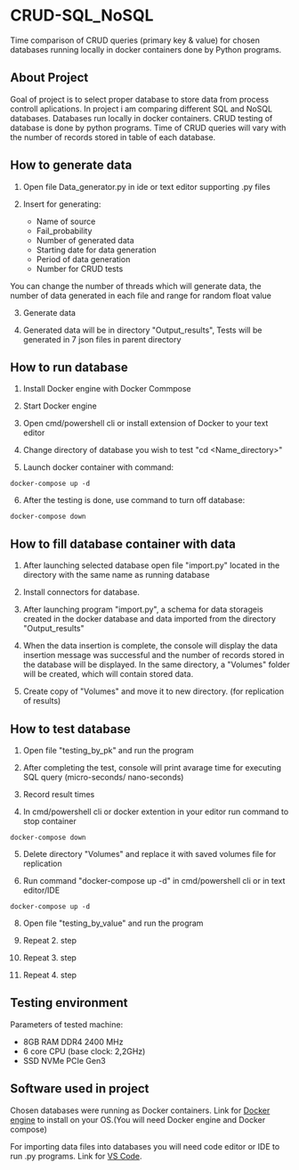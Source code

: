 # CRUD-SQL_NoSQL

Time comparison of CRUD queries (primary key & value) for chosen databases running locally in docker containers done by Python programs.


## About Project

Goal of project is to select proper database to store data from process controll aplications. In project i am comparing different SQL and NoSQL databases. Databases run locally in docker containers. CRUD testing of database is done by python programs. Time of CRUD queries will vary with the number of records stored in table of each database. 


## How to generate data

1. Open file Data_generator.py in ide or text editor supporting .py files

2. Insert for generating:
   
   - Name of source
   - Fail_probability
   - Number of generated data
   - Starting date for data generation
   - Period of data generation
   - Number for CRUD tests

  You can change the number of threads which will generate data, the number of data generated in each file and range for random float value

3. Generate data

4. Generated data will be in directory "Output_results",
   Tests will be generated in 7 json files in parent directory


## How to run database

1. Install Docker engine with Docker Commpose

2. Start Docker engine

3. Open cmd/powershell cli or install extension of Docker to your text editor

4. Change directory of database you wish to test "cd <Name_directory>"

5. Launch docker container with command:
```
docker-compose up -d
```

6. After the testing is done, use command to turn off database:
```
docker-compose down
```


## How to fill database container with data

1. After launching selected database open file "import.py" located in the directory with the same name as running database

2. Install connectors for database.

3. After launching program "import.py", a schema for data storageis created in the docker database and data imported from the directory "Output_results" 

4. When the data insertion is complete, the console will display the data insertion message was successful and the number of records stored in the database will be displayed.
   In the same directory, a "Volumes" folder will be created, which will contain stored data.

5. Create copy of "Volumes" and move it to new directory. (for replication of results)


## How to test database

1. Open file "testing_by_pk" and run the program

2. After completing the test, console will print avarage time for executing SQL query (micro-seconds/ nano-seconds)

3. Record result times

4. In cmd/powershell cli or docker extention in your editor run command to stop container
```
docker-compose down
```

5. Delete directory "Volumes" and replace it with saved volumes file for replication

6. Run command "docker-compose up -d" in cmd/powershell cli or in text editor/IDE
```
docker-compose up -d
```
8. Open file "testing_by_value" and run the program

9. Repeat 2. step

10. Repeat 3. step

11. Repeat 4. step


## Testing environment

Parameters of tested machine:

   - 8GB RAM DDR4 2400 MHz
   - 6 core CPU (base clock: 2,2GHz)
   - SSD NVMe PCIe Gen3


## Software used in project

Chosen databases were running as Docker containers. Link for [Docker engine](https://docs.docker.com/engine/install/) to install on your OS.(You will need Docker engine and Docker compose)

For importing data files into databases you will need code editor or IDE to run .py programs. Link for [VS Code](https://code.visualstudio.com/download).  
